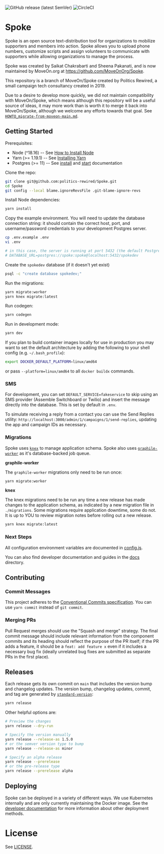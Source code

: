 ![GitHub release (latest SemVer)](https://img.shields.io/github/v/release/politics-rewired/Spoke) ![CircleCI](https://img.shields.io/circleci/build/github/politics-rewired/Spoke)

# Spoke

Spoke is an open source text-distribution tool for organizations to mobilize supporters and members into action. Spoke allows you to upload phone numbers, customize scripts and assign volunteers to communicate with supporters while allowing organizations to manage the process.

Spoke was created by Saikat Chakrabarti and Sheena Pakanati, and is now maintained by MoveOn.org at https://github.com/MoveOnOrg/Spoke.

This repository is a branch of MoveOn/Spoke created by Politics Rewired, a small campaign tech consultancy created in 2019.

Due to a desire to develop more quickly, we did not maintain compatibility with MoveOn/Spoke, which means although this repository will be
a useful source of ideas, it may more work than is worth it to merge it back into MoveOn/Spoke, although we welcome any efforts towards
that goal. See [`HOWTO_migrate-from-moveon-main.md`](./docs/HOWTO_migrate-from-moveon-main.md).

## Getting Started

Prerequisites:

- Node (^18.16) -- See [How to Install Node](https://nodejs.dev/learn/how-to-install-nodejs)
- Yarn (>= 1.19.1) -- See [Installing Yarn](https://classic.yarnpkg.com/en/docs/install)
- Postgres (>= 11) -- See [install](https://postgresql.org/download) and [start](https://www.postgresql.org/docs/current/server-start.html) documentation

Clone the repo:

```sh
git clone git@github.com:politics-rewired/Spoke.git
cd Spoke
git config --local blame.ignoreRevsFile .git-blame-ignore-revs
```

Install Node dependencies:

```sh
yarn install
```

Copy the example environment. You will need to update the database connection
string: it should contain the correct host, port, and username/password
credentials to your development Postgres server.

```sh
cp .env.example .env
vi .env

# in this case, the server is running at port 5432 (the default Postgres port)
# DATABASE_URL=postgres://spoke:spoke@localhost:5432/spokedev
```

Create the `spokedev` database (if it doesn't yet exist)

```sh
psql -c "create database spokedev;"
```

Run the migrations:

```sh
yarn migrate:worker
yarn knex migrate:latest
```

Run codegen:

```sh
yarn codegen
```

Run in development mode:

```sh
yarn dev
```

If you plan to build container images locally for use in production you may want to set the default architecture by adding the following to your shell config (e.g. `~/.bash_profile`):

```sh
export DOCKER_DEFAULT_PLATFORM=linux/amd64
```

or pass `--platform=linux/amd64` to all `docker buildx` commands.

### SMS

For development, you can set `DEFAULT_SERVICE=fakeservice` to skip using an SMS provider (Assemble Switchboard or Twilio) and insert the message directly into the database. This is set by default in `.env`.

To simulate receiving a reply from a contact you can use the Send Replies utility: `http://localhost:3000/admin/1/campaigns/1/send-replies`, updating the app and campaign IDs as necessary.

### Migrations

Spoke uses [`knex`](https://knexjs.org/) to manage application schema. Spoke also uses [`graphile-worker`](https://github.com/graphile/worker) as it's database-backed job queue.

**graphile-worker**

The `graphile-worker` migrations only need to be run once:

```sh
yarn migrate:worker
```

**knex**

The knex migrations need to be run any time a new release has made changes to the application schema, as indicated by a new migration file in `./migrations`. Some migrations require application downtime, some do not. It is up to YOU to review migration notes before rolling out a new release.

```sh
yarn knex migrate:latest
```

### Next Steps

All configuration environment variables are documented in [config.js](./src/config.js).

You can also find developer documentation and guides in the [docs](./docs) directory.

## Contributing

### Commit Messages

This project adheres to the [Conventional Commits specification](https://www.conventionalcommits.org/en/v1.0.0/). You can use `yarn commit` instead of `git commit`.

### Merging PRs

Pull Request merges should use the "Squash and merge" strategy. The final commit message should include relevant information from the component commits and its heading should reflect the purpose of the PR itself; if the PR adds a feature, it should be a `feat: add feature x` even if it includes a necessary bug fix (ideally unrelated bug fixes are submitted as separate PRs in the first place).

## Releases

Each release gets its own commit on `main` that includes the version bump and changelog updates. The version bump, changelog updates, commit, and tag are generated by [`standard-version`](https://github.com/conventional-changelog/standard-version):

```sh
yarn release
```

Other helpful options are:

```sh
# Preview the changes
yarn release --dry-run

# Specify the version manually
yarn release --release-as 1.5.0
# or the semver version type to bump
yarn release --release-as minor

# Specify an alpha release
yarn release --prerelease
# or the pre-release type
yarn release --prerelease alpha
```

## Deploying

Spoke can be deployed in a variety of different ways. We use Kubernetes internally and are only currently maintaining the Docker image. See the [developer documentation](./docs) for more information about other deployment methods.

# License

See [LICENSE](./LICENSE).
